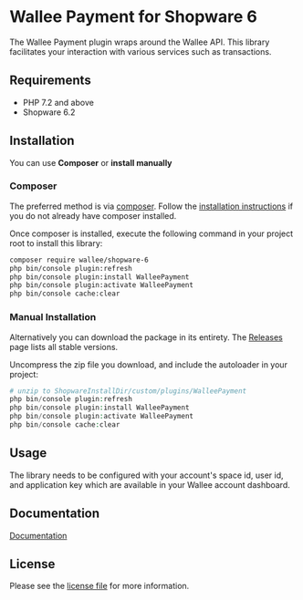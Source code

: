 Wallee Payment for Shopware 6
=============================

The Wallee Payment plugin wraps around the Wallee API. This library facilitates your interaction with various services such as transactions.

## Requirements

- PHP 7.2 and above
- Shopware 6.2

## Installation

You can use **Composer** or **install manually**

### Composer

The preferred method is via [composer](https://getcomposer.org). Follow the
[installation instructions](https://getcomposer.org/doc/00-intro.md) if you do not already have
composer installed.

Once composer is installed, execute the following command in your project root to install this library:

```sh
composer require wallee/shopware-6
php bin/console plugin:refresh
php bin/console plugin:install WalleePayment
php bin/console plugin:activate WalleePayment
php bin/console cache:clear
```

### Manual Installation

Alternatively you can download the package in its entirety. The [Releases](../../releases) page lists all stable versions.

Uncompress the zip file you download, and include the autoloader in your project:

```php
# unzip to ShopwareInstallDir/custom/plugins/WalleePayment
php bin/console plugin:refresh
php bin/console plugin:install WalleePayment
php bin/console plugin:activate WalleePayment
php bin/console cache:clear
```

## Usage
The library needs to be configured with your account's space id, user id, and application key which are available in your Wallee
account dashboard.

## Documentation

[Documentation](https://plugin-documentation.wallee.com/wallee-payment/shopware-6/1.1.15/docs/en/documentation.html)

## License

Please see the [license file](https://github.com/wallee-payment/shopware-6/blob/master/LICENSE.txt) for more information.